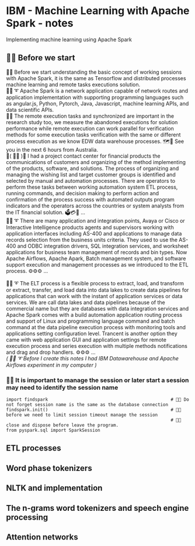 # IBM - Machine Learning with Apache Spark - notes
Implementing machine learning using Apache Spark

## 🧸💬 Before we start

🧸💬 Before we start understanding the basic concept of working sessions with Apache Spark, it is the same as Tensorflow and distributed processes machine learning and remote tasks executions solution. </br>
🐑💬 ➰ Apache Spark is a network application capable of network routes and application implementation with supporting programming languages such as angular.js, Python, Pytorch, Java, Javascript, machine learning APIs, and data scientific APIs. </br>
🦤💬 The remote execution tasks and synchronized are important in the research study too, we measure the abandoned executions for solution performance while remote execution can work parallel for verification methods for some execution tasks verification with the same or different process execution as we know EDW data warehouse processes. 🗺️💬 See you in the next 6 hours from Australia. </br>
💃( 👩‍🏫 )💬 I had a project contact center for financial products the communications of customers and organizing of the method implementing of the products, software, and solutions. The process of organizing and managing the wishing list and target customer groups is identified and selected by manual and automation processes. There are operators to perform these tasks between working automation system ETL process, running commands, and decision making to perform action and confirmation of the process success with automated outputs program indicators and the operators across the countries or system analysts from the IT financial solution. 🗳️💳🧾 ...</br>
🐑💬 ➰ There are many application and integration points, Avaya or Cisco or Interactive Intelligence products agents and supervisors working with application interfaces including AS-400 and applications to manage data records selection from the business units criteria. They used to use the AS-400 and ODBC integration drivers, SQL integration services, and worksheet applications for business team management of records and bin types. Now Apache Airflows, Apache Apark, Batch management system, and software support execution and management processes as we introduced to the ETL process. ⚙️⚙️⚙️ ...</br>
</br>
🐑💬 ➰ The ELT process is a flexible process to extract, load, and transform or extract, transfer, and load data into data lakes to create data pipelines for applications that can work with the instant of application services or data services. We are call data lakes and data pipelines because of the commercial name but they are databases with data integration services and Apache Spark comes with a build automation application routing process and support of Linux and programming language command and batch command at the data pipeline execution process with monitoring tools and applications setting configuration level. Trancent is another option they came with web application GUI and application settings for remote execution process and series execution with multiple methods notifications and drag and drop handlers. ⚙️⚙️⚙️ ...</br>
*( 🐑💬 ➰  Before I create this notes I had IBM Datawarehouse and Apache Airflows experiment in my computer )*  </br>

### 🧸💬 It is important to manage the session or later start a session may need to identify the session name
```
import findspark                                               # 🧸💬 Do not forget session name is the same as the database connection
findspark.init()                                               # 🧸💬 before we need to limit session timeout manage the session
                                                               # 🧸💬 close and dispose before leave the program.
from pyspark.sql import SparkSession
```

## ETL processes

## Word phase tokenizers

## NLTK and implementation

## The n-grams word tokenizers and speech engine processing

## Attention networks
